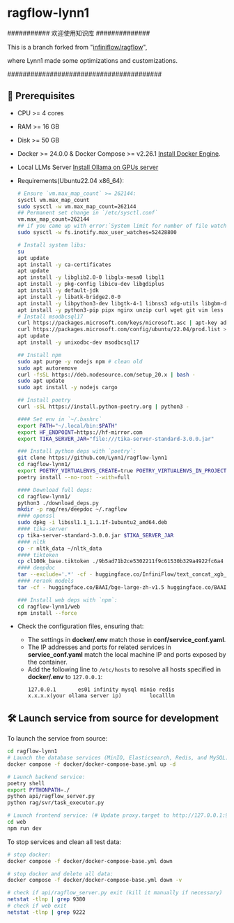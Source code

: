 # ragflow-lynn1

########### 欢迎使用知识库 ##############

  This is a branch forked from "[infiniflow/ragflow](https://github.com/infiniflow/ragflow)",

  where Lynn1 made some optimizations and customizations.

########################################

## 📝 Prerequisites

- CPU >= 4 cores
- RAM >= 16 GB
- Disk >= 50 GB
- Docker >= 24.0.0 & Docker Compose >= v2.26.1  [Install Docker Engine](https://docs.docker.com/engine/install/).
- Local LLMs Server [Install Ollama on GPUs server](https://github.com/ollama/ollama/blob/main/docs/linux.md)
- Requirements(Ubuntu22.04 x86_64):

  ```bash
  # Ensure `vm.max_map_count` >= 262144:
  sysctl vm.max_map_count
  sudo sysctl -w vm.max_map_count=262144
  ## Permanent set change in `/etc/sysctl.conf`
  vm.max_map_count=262144
  ## if you came up with error:`System limit for number of file watchers reached`:
  sudo sysctl -w fs.inotify.max_user_watches=52428800 

  # Install system libs:
  su
  apt update
  apt install -y ca-certificates 
  apt update
  apt install -y libglib2.0-0 libglx-mesa0 libgl1
  apt install -y pkg-config libicu-dev libgdiplus
  apt install -y default-jdk
  apt install -y libatk-bridge2.0-0
  apt install -y libpython3-dev libgtk-4-1 libnss3 xdg-utils libgbm-dev
  apt install -y python3-pip pipx nginx unzip curl wget git vim less
  # Install msodbcsql17
  curl https://packages.microsoft.com/keys/microsoft.asc | apt-key add -
  curl https://packages.microsoft.com/config/ubuntu/22.04/prod.list > /etc/apt/sources.list.d/mssql-release.list
  apt update
  apt install -y unixodbc-dev msodbcsql17

  ## Install npm
  sudo apt purge -y nodejs npm # clean old
  sudo apt autoremove
  curl -fsSL https://deb.nodesource.com/setup_20.x | bash -
  sudo apt update
  sudo apt install -y nodejs cargo

  ## Install poetry 
  curl -sSL https://install.python-poetry.org | python3 -

  #### Set env in `~/.bashrc`
  export PATH="~/.local/bin:$PATH"  
  export HF_ENDPOINT=https://hf-mirror.com
  export TIKA_SERVER_JAR="file:///tika-server-standard-3.0.0.jar"

  ### Install python deps with `poetry`:
  git clone https://github.com/Lynn1/ragflow-lynn1
  cd ragflow-lynn1/
  export POETRY_VIRTUALENVS_CREATE=true POETRY_VIRTUALENVS_IN_PROJECT=true
  poetry install --no-root --with=full

  #### Download full deps:
  cd ragflow-lynn1/
  python3 ./download_deps.py
  mkdir -p rag/res/deepdoc ~/.ragflow
  #### openssl
  sudo dpkg -i libssl1.1_1.1.1f-1ubuntu2_amd64.deb
  #### tika-server
  cp tika-server-standard-3.0.0.jar $TIKA_SERVER_JAR
  #### nltk
  cp -r nltk_data ~/nltk_data
  #### tiktoken
  cp cl100k_base.tiktoken ./9b5ad71b2ce5302211f9c61530b329a4922fc6a4
  #### deepdoc
  tar --exclude='.*' -cf - huggingface.co/InfiniFlow/text_concat_xgb_v1.0 huggingface.co/InfiniFlow/deepdoc | tar -xf - --strip-components=3 -C rag/res/deepdoc
  #### rerank models
  tar -cf - huggingface.co/BAAI/bge-large-zh-v1.5 huggingface.co/BAAI/bge-reranker-v2-m3 huggingface.co/maidalun1020/bce-embedding-base_v1 huggingface.co/maidalun1020/bce-reranker-base_v1 | tar -xf - --strip-components=2 -C ~/.ragflow

  ### Install web deps with `npm`:
  cd ragflow-lynn1/web 
  npm install --force
  ```
- Check the configuration files, ensuring that:

  - The settings in **docker/.env** match those in **conf/service_conf.yaml**.
  - The IP addresses and ports for related services in **service_conf.yaml** match the local machine IP and ports exposed by the container.
  - Add the following line to `/etc/hosts` to resolve all hosts specified in **docker/.env** to `127.0.0.1`:
    ```
    127.0.0.1       es01 infinity mysql minio redis
    x.x.x.x(your ollama server ip)         localllm
    ```

## 🛠️ Launch service from source for development

To launch the service from source:

```bash
cd ragflow-lynn1
# Launch the database services (MinIO, Elasticsearch, Redis, and MySQL):
docker compose -f docker/docker-compose-base.yml up -d

# Launch backend service: 
poetry shell
export PYTHONPATH=./ 
python api/ragflow_server.py
python rag/svr/task_executor.py

# Launch frontend service: (# Update proxy.target to http://127.0.0.1:9380 in `.umirc.ts`)
cd web
npm run dev 
```

To stop services and clean all test data:

```bash
# stop docker:
docker compose -f docker/docker-compose-base.yml down

# stop docker and delete all data:
docker compose -f docker/docker-compose-base.yml down -v

# check if api/ragflow_server.py exit (kill it manually if necessary)
netstat -tlnp | grep 9380
# check if web exit
netstat -tlnp | grep 9222

```
